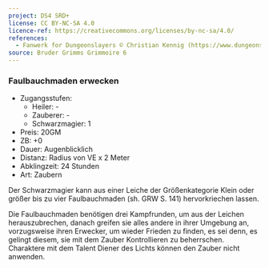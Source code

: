 ```yaml
---
project: DS4 SRD+
license: CC BY-NC-SA 4.0
licence-ref: https://creativecommons.org/licenses/by-nc-sa/4.0/
references: 
  - Fanwerk for Dungeonslayers © Christian Kennig (https://www.dungeonslayers.net/)
source: Bruder Grimms Grimmoire 6
---
```


### Faulbauchmaden erwecken

- Zugangsstufen:
  - Heiler: -
  - Zauberer: -
  - Schwarzmagier: 1
- Preis: 20GM
- ZB: +0
- Dauer: Augenblicklich
- Distanz: Radius von VE x 2 Meter
- Abklingzeit: 24 Stunden
- Art: Zaubern

Der Schwarzmagier kann aus einer Leiche der Größenkategorie Klein oder größer bis zu vier Faulbauchmaden (sh. GRW S. 141) hervorkriechen lassen.

Die Faulbauchmaden benötigen drei Kampfrunden, um aus der Leichen herauszubrechen, danach greifen sie alles andere in ihrer Umgebung an, vorzugsweise ihren Erwecker, um wieder Frieden zu finden, es sei denn, es gelingt diesem, sie mit dem Zauber Kontrollieren zu beherrschen. Charaktere mit dem Talent Diener des Lichts können den Zauber nicht anwenden.

